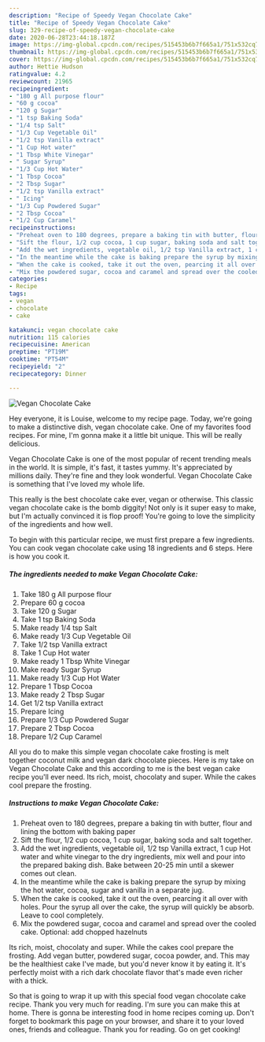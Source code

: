 ```yaml
---
description: "Recipe of Speedy Vegan Chocolate Cake"
title: "Recipe of Speedy Vegan Chocolate Cake"
slug: 329-recipe-of-speedy-vegan-chocolate-cake
date: 2020-06-28T23:44:18.187Z
image: https://img-global.cpcdn.com/recipes/515453b6b7f665a1/751x532cq70/vegan-chocolate-cake-recipe-main-photo.jpg
thumbnail: https://img-global.cpcdn.com/recipes/515453b6b7f665a1/751x532cq70/vegan-chocolate-cake-recipe-main-photo.jpg
cover: https://img-global.cpcdn.com/recipes/515453b6b7f665a1/751x532cq70/vegan-chocolate-cake-recipe-main-photo.jpg
author: Hettie Hudson
ratingvalue: 4.2
reviewcount: 21965
recipeingredient:
- "180 g All purpose flour"
- "60 g cocoa"
- "120 g Sugar"
- "1 tsp Baking Soda"
- "1/4 tsp Salt"
- "1/3 Cup Vegetable Oil"
- "1/2 tsp Vanilla extract"
- "1 Cup Hot water"
- "1 Tbsp White Vinegar"
- " Sugar Syrup"
- "1/3 Cup Hot Water"
- "1 Tbsp Cocoa"
- "2 Tbsp Sugar"
- "1/2 tsp Vanilla extract"
- " Icing"
- "1/3 Cup Powdered Sugar"
- "2 Tbsp Cocoa"
- "1/2 Cup Caramel"
recipeinstructions:
- "Preheat oven to 180 degrees, prepare a baking tin with butter, flour and lining the bottom with baking paper"
- "Sift the flour, 1/2 cup cocoa, 1 cup sugar, baking soda and salt together."
- "Add the wet ingredients, vegetable oil, 1/2 tsp Vanilla extract, 1 cup Hot water and white vinegar to the dry ingredients, mix well and pour into the prepared baking dish. Bake between 20-25 min until a skewer comes out clean."
- "In the meantime while the cake is baking prepare the syrup by mixing the hot water, cocoa, sugar and vanilla in a separate jug."
- "When the cake is cooked, take it out the oven, pearcing it all over with holes. Pour the syrup all over the cake, the syrup will quickly be absorb. Leave to cool completely."
- "Mix the powdered sugar, cocoa and caramel and spread over the cooled cake. Optional: add chopped hazelnuts"
categories:
- Recipe
tags:
- vegan
- chocolate
- cake

katakunci: vegan chocolate cake 
nutrition: 115 calories
recipecuisine: American
preptime: "PT19M"
cooktime: "PT54M"
recipeyield: "2"
recipecategory: Dinner

---
```



![Vegan Chocolate Cake](https://img-global.cpcdn.com/recipes/515453b6b7f665a1/751x532cq70/vegan-chocolate-cake-recipe-main-photo.jpg)

Hey everyone, it is Louise, welcome to my recipe page. Today, we're going to make a distinctive dish, vegan chocolate cake. One of my favorites food recipes. For mine, I'm gonna make it a little bit unique. This will be really delicious.

Vegan Chocolate Cake is one of the most popular of recent trending meals in the world. It is simple, it's fast, it tastes yummy. It's appreciated by millions daily. They're fine and they look wonderful. Vegan Chocolate Cake is something that I've loved my whole life.

This really is the best chocolate cake ever, vegan or otherwise. This classic vegan chocolate cake is the bomb diggity! Not only is it super easy to make, but I&#39;m actually convinced it is flop proof! You&#39;re going to love the simplicity of the ingredients and how well.


To begin with this particular recipe, we must first prepare a few ingredients. You can cook vegan chocolate cake using 18 ingredients and 6 steps. Here is how you cook it.

<!--inarticleads1-->

##### The ingredients needed to make Vegan Chocolate Cake:

1. Take 180 g All purpose flour
1. Prepare 60 g cocoa
1. Take 120 g Sugar
1. Take 1 tsp Baking Soda
1. Make ready 1/4 tsp Salt
1. Make ready 1/3 Cup Vegetable Oil
1. Take 1/2 tsp Vanilla extract
1. Take 1 Cup Hot water
1. Make ready 1 Tbsp White Vinegar
1. Make ready  Sugar Syrup
1. Make ready 1/3 Cup Hot Water
1. Prepare 1 Tbsp Cocoa
1. Make ready 2 Tbsp Sugar
1. Get 1/2 tsp Vanilla extract
1. Prepare  Icing
1. Prepare 1/3 Cup Powdered Sugar
1. Prepare 2 Tbsp Cocoa
1. Prepare 1/2 Cup Caramel


All you do to make this simple vegan chocolate cake frosting is melt together coconut milk and vegan dark chocolate pieces. Here is my take on Vegan Chocolate Cake and this according to me is the best vegan cake recipe you&#39;ll ever need. Its rich, moist, chocolaty and super. While the cakes cool prepare the frosting. 

<!--inarticleads2-->

##### Instructions to make Vegan Chocolate Cake:

1. Preheat oven to 180 degrees, prepare a baking tin with butter, flour and lining the bottom with baking paper
1. Sift the flour, 1/2 cup cocoa, 1 cup sugar, baking soda and salt together.
1. Add the wet ingredients, vegetable oil, 1/2 tsp Vanilla extract, 1 cup Hot water and white vinegar to the dry ingredients, mix well and pour into the prepared baking dish. Bake between 20-25 min until a skewer comes out clean.
1. In the meantime while the cake is baking prepare the syrup by mixing the hot water, cocoa, sugar and vanilla in a separate jug.
1. When the cake is cooked, take it out the oven, pearcing it all over with holes. Pour the syrup all over the cake, the syrup will quickly be absorb. Leave to cool completely.
1. Mix the powdered sugar, cocoa and caramel and spread over the cooled cake. Optional: add chopped hazelnuts


Its rich, moist, chocolaty and super. While the cakes cool prepare the frosting. Add vegan butter, powdered sugar, cocoa powder, and. This may be the healthiest cake I&#39;ve made, but you&#39;d never know it by eating it. It&#39;s perfectly moist with a rich dark chocolate flavor that&#39;s made even richer with a thick. 

So that is going to wrap it up with this special food vegan chocolate cake recipe. Thank you very much for reading. I'm sure you can make this at home. There is gonna be interesting food in home recipes coming up. Don't forget to bookmark this page on your browser, and share it to your loved ones, friends and colleague. Thank you for reading. Go on get cooking!
